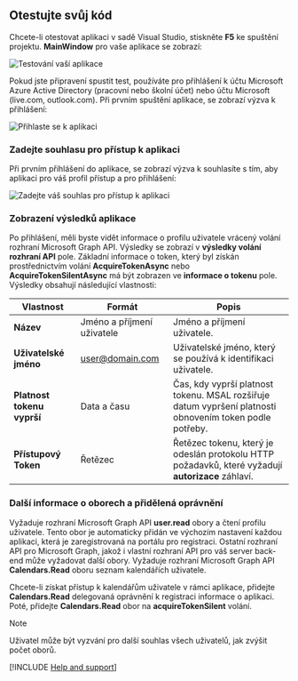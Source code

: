## <a name="test-your-code"></a>Otestujte svůj kód

Chcete-li otestovat aplikaci v sadě Visual Studio, stiskněte **F5** ke spuštění projektu. **MainWindow** pro vaše aplikace se zobrazí:

![Testování vaší aplikace](./media/active-directory-develop-guidedsetup-windesktop-test/samplescreenshot.png)

Pokud jste připravení spustit test, používáte pro přihlášení k účtu Microsoft Azure Active Directory (pracovní nebo školní účet) nebo účtu Microsoft (live.com, outlook.com). Při prvním spuštění aplikace, se zobrazí výzva k přihlášení:

![Přihlaste se k aplikaci](./media/active-directory-develop-guidedsetup-windesktop-test/signinscreenshot.png)

### <a name="provide-consent-for-application-access"></a>Zadejte souhlasu pro přístup k aplikaci
Při prvním přihlášení do aplikace, se zobrazí výzva k souhlasíte s tím, aby aplikaci pro váš profil přístup a pro přihlášení: 

![Zadejte váš souhlas pro přístup k aplikaci](./media/active-directory-develop-guidedsetup-windesktop-test/consentscreen.png)

### <a name="view-application-results"></a>Zobrazení výsledků aplikace
Po přihlášení, měli byste vidět informace o profilu uživatele vrácený volání rozhraní Microsoft Graph API. Výsledky se zobrazí v **výsledky volání rozhraní API** pole. Základní informace o token, který byl získán prostřednictvím volání **AcquireTokenAsync** nebo **AcquireTokenSilentAsync** má být zobrazen ve **informace o tokenu** pole. Výsledky obsahují následující vlastnosti:

|Vlastnost  |Formát  |Popis |
|---------|---------|---------|
|**Název** |Jméno a příjmení uživatele |Jméno a příjmení uživatele.|
|**Uživatelské jméno** |<span>user@domain.com</span> |Uživatelské jméno, který se používá k identifikaci uživatele.|
|**Platnost tokenu vyprší** |Data a času |Čas, kdy vyprší platnost tokenu. MSAL rozšiřuje datum vypršení platnosti obnovením token podle potřeby.|
|**Přístupový Token** |Řetězec |Řetězec tokenu, který je odeslán protokolu HTTP požadavků, které vyžadují **autorizace** záhlaví.|

<!--start-collapse-->
### <a name="more-information-about-scopes-and-delegated-permissions"></a>Další informace o oborech a přidělená oprávnění

Vyžaduje rozhraní Microsoft Graph API **user.read** obory a čtení profilu uživatele. Tento obor je automaticky přidán ve výchozím nastavení každou aplikaci, která je zaregistrovaná na portálu pro registraci. Ostatní rozhraní API pro Microsoft Graph, jakož i vlastní rozhraní API pro váš server back-end může vyžadovat další obory. Vyžaduje rozhraní Microsoft Graph API **Calendars.Read** oboru seznam kalendářích uživatele.

Chcete-li získat přístup k kalendářům uživatele v rámci aplikace, přidejte **Calendars.Read** delegovaná oprávnění k registraci informace o aplikaci. Poté, přidejte **Calendars.Read** obor na **acquireTokenSilent** volání. 

>[!NOTE]
>Uživatel může být vyzvání pro další souhlas všech uživatelů, jak zvýšit počet oborů.

<!--end-collapse-->

[!INCLUDE  [Help and support](./active-directory-develop-help-support-include.md)]
